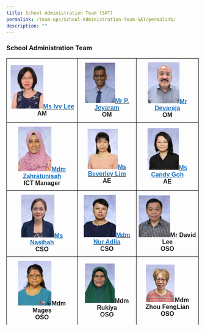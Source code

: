 ```yaml
---
title: School Administration Team (SAT)
permalink: /team-ups/School-Administration-Team-SAT/permalink/
description: ""
---
```

### **School Administration Team**
<style type="text/css">
.tg  {border-collapse:collapse;border-spacing:0;}
.tg td{border-color:black;border-style:solid;border-width:1px;font-family:Arial, sans-serif;font-size:16px;
  overflow:hidden;padding:10px 5px;word-break:normal;}
.tg th{border-color:black;border-style:solid;border-width:1px;font-family:Arial, sans-serif;font-size:14px;
  font-weight:normal;overflow:hidden;padding:10px 5px;word-break:normal;}
.tg .tg-f4yw{background-color:#FFF;text-align:center;vertical-align:middle}
.tg .tg-vgmr{background-color:#;text-align:center;vertical-align:middle}
</style>
<table class="tg">
<thead>
			<td colspan="2" class="tg-vgmr"><img style="width:50%" src="/images/Our%20Team%20UPS/SAT/Ivy%20Lee.png"><span style="font-weight:bold"><span style="font-weight:bold"><a rel="noopener noreferrer" target="_blank" href="mailto:Ivy_LEE@schools.gov.sg"><span style="text-decoration;color:#1E73BE;background-color:transparent">Ms Ivy Lee</span></a><br>AM<td colspan="2" class="tg-vgmr"><img style="width:55%" src="/images/Our%20Team%20UPS/SAT/mr%20palani%20jeyaram.jpg"><span style="font-weight:bold"><span style="font-weight:bold"><a rel="noopener noreferrer" target="_blank" href="mailto:Palani_Velu_jeyaram@schools.gov.sg"><span style="text-decoration;color:#1E73BE;background-color:transparent">Mr P. Jeyaram</span></a><br>OM
		 <td colspan="2" class="tg-vgmr"><img style="width:55%" src="/images/Our%20Team%20UPS/SAT/Mr%20Deva.png"><span style="font-weight:bold"><a rel="noopener noreferrer" target="_blank" href="mailto:Devaraja_Vinayagam@schools.gov.sg"><span style="text-decoration:underline;color:#1E73BE;background-color:transparent">Mr Devaraja</span></a><br>OM
			<tr>
				<td colspan="2" class="tg-vgmr"><img style="width:50%" src="/images/Our%20Team%20UPS/SAT/ms%20zahratunisah%20binte%20abdul%20jabbar.jpg"><span style="font-weight:bold"><a rel="noopener noreferrer" target="_blank" href="mailto:zahratunisah_a_jabbar@schools.gov.sg"><span style="text-decoration:underline;color:#1E73BE;background-color:transparent">Mdm Zahratunisah</span></a><br>ICT Manager<td colspan="2" class="tg-vgmr"><img style="width:55%" src="/images/Our%20Team%20UPS/SAT/mdm%20beverley%20lim%20hoo%20kee.jpg"><span style="font-weight:bold"><span style="font-weight:bold"><a rel="noopener noreferrer" target="_blank" href="mailto:lim_hoo_kee@schools.gov.sg"><span style="text-decoration;color:#1E73BE;background-color:transparent">Ms Beverley Lim</span></a><br>AE
		 <td colspan="2" class="tg-vgmr"><img style="width:54%" src="/images/Our%20Team%20UPS/SAT/ms%20candy%20goh.jpg"><span style="font-weight:bold"><a rel="noopener noreferrer" target="_blank" href="mailto:Goh_MING_HUI@schools.gov.sg"><span style="text-decoration:underline;color:#1E73BE;background-color:transparent">Ms Candy Goh</span></a><br>AE
		<tr>
				<td colspan="2" class="tg-vgmr"><img style="width:50%" src="/images/Our%20Team%20UPS/SAT/Nasihah.png"><span style="font-weight:bold"><a rel="noopener noreferrer" target="_blank" href="mailto:Nasihah_Ab_Rahman@schools.gov.sg"><span style="text-decoration:underline;color:#1E73BE;background-color:transparent">Ms Nasihah</span></a><br>CSO<td colspan="2" class="tg-vgmr"><img style="width:59%" src="/images/Our%20Team%20UPS/SAT/Adila.jpg"><span style="font-weight:bold"><span style="font-weight:bold"><a rel="noopener noreferrer" target="_blank" href="mailto:Nur_adila_Kamarudin@schools.gov.sg"><span style="text-decoration;color:#1E73BE;background-color:transparent">Mdm Nur Adila</span></a><br>CSO
					<td colspan="2" class="tg-vgmr"><img style="width:54%" src="/images/Our%20Team%20UPS/SAT/mr%20david%20lee.jpg"><span style="font-weight:bold">Mr David Lee<br>OSO
					<tr>
						<td colspan="2" class="tg-vgmr"><img style="width:50%" src="/images/Our%20Team%20UPS/SAT/mdm%20raman%20mageswari%20(mdm%20mages).jpg"><span style="font-weight:bold">Mdm Mages<br>OSO
		 <td colspan="2" class="tg-vgmr"><img style="width:54%" src="/images/Our%20Team%20UPS/SAT/mdm%20rukiya.jpg"><span style="font-weight:bold">Mdm Rukiya<br>OSO
		<td colspan="2" class="tg-vgmr"><img style="width:50%" src="/images/Our%20Team%20UPS/SAT/Fenglian%20(OSO).png"><span style="font-weight:bold">Mdm Zhou FengLian<br>OSO
			<tr>